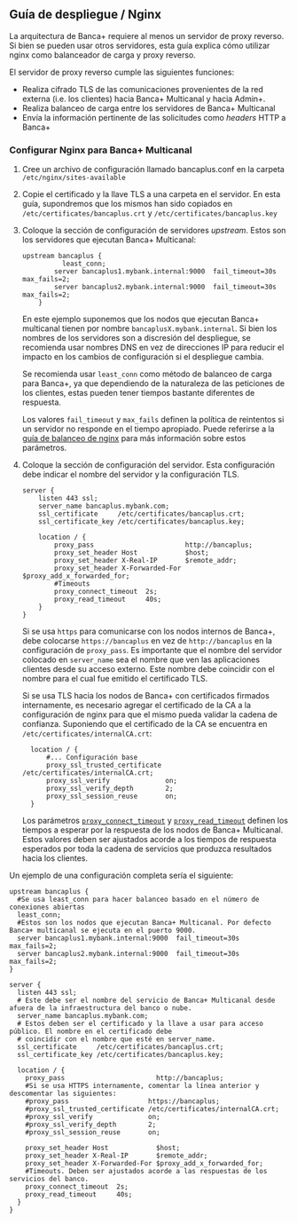 ## Guía de despliegue / Nginx

La arquitectura de Banca+ requiere al menos un servidor de proxy reverso. Si bien se pueden usar otros servidores, esta guía explica cómo utilizar nginx como balanceador de carga y proxy reverso.

El servidor de proxy reverso cumple las siguientes funciones:
- 	Realiza cifrado TLS de las comunicaciones provenientes de la red externa (i.e. los clientes) hacia Banca+ Multicanal y hacia Admin+.
- 	Realiza balanceo de carga entre los servidores de Banca+ Multicanal
-	 Envía la información pertinente de las solicitudes como _headers_ HTTP a Banca+

### Configurar Nginx para Banca+ Multicanal

1.	Cree un archivo de configuración llamado bancaplus.conf en la carpeta `/etc/nginx/sites-available`
2.	Copie el certificado y la llave TLS a una carpeta en el servidor. En esta guía, supondremos que los mismos han sido copiados en
    `/etc/certificates/bancaplus.crt` y `/etc/certificates/bancaplus.key`
3.  Coloque la sección de configuración de servidores _upstream_. Estos son los servidores que ejecutan Banca+ Multicanal:
    ```
    upstream bancaplus {
    	      least_conn;
            server bancaplus1.mybank.internal:9000  fail_timeout=30s max_fails=2;
            server bancaplus2.mybank.internal:9000  fail_timeout=30s max_fails=2;
        }
    ```

    En este ejemplo suponemos que los nodos que ejecutan Banca+ multicanal tienen por nombre `bancaplusX.mybank.internal`. Si bien los
    nombres de los servidores son a discresión del despliegue, se recomienda usar nombres DNS en vez de direcciones IP para reducir el impacto
    en los cambios de configuración si el despliegue cambia.

    Se recomienda usar `least_conn` como método de balanceo de carga para Banca+, ya que dependiendo de la naturaleza de las peticiones de los
    clientes, estas pueden tener tiempos bastante diferentes de respuesta.

    Los valores `fail_timeout` y `max_fails` definen la política de reintentos si un servidor no responde en el tiempo apropiado. Puede referirse
    a la [guía de balanceo de nginx](http://nginx.org/en/docs/http/load_balancing.html) para más información sobre estos parámetros.

4.  Coloque la sección de configuración del servidor. Esta configuración debe indicar el nombre del servidor y la configuración TLS.
    ```
    server {
        listen 443 ssl;
        server_name bancaplus.mybank.com;
        ssl_certificate     /etc/certificates/bancaplus.crt;
        ssl_certificate_key /etc/certificates/bancaplus.key;

        location / {
            proxy_pass                       http://bancaplus;
            proxy_set_header Host            $host;
            proxy_set_header X-Real-IP       $remote_addr;
            proxy_set_header X-Forwarded-For $proxy_add_x_forwarded_for;
            #Timeouts
            proxy_connect_timeout  2s;
            proxy_read_timeout     40s;
        }
    }
    ```

    Si se usa `https` para comunicarse con los nodos internos de Banca+, debe colocarse `https://bancaplus` en vez de `http://bancaplus` en la configuración de `proxy_pass`.
    Es importante que el nombre del servidor colocado en `server_name` sea el nombre que ven las aplicaciones clientes desde su acceso externo. Este nombre debe coincidir
    con el nombre para el cual fue emitido el certificado TLS.

    Si se usa TLS hacia los nodos de Banca+ con certificados firmados internamente, es necesario agregar el certificado de la CA a la configuración de nginx para que el mismo
    pueda validar la cadena de confianza. Suponiendo que el certificado de la CA se encuentra en `/etc/certificates/internalCA.crt`:

    ```
      location / {
          #... Configuración base
          proxy_ssl_trusted_certificate /etc/certificates/internalCA.crt;
          proxy_ssl_verify              on;
          proxy_ssl_verify_depth        2;
          proxy_ssl_session_reuse       on;
      }
    ```

    Los parámetros [`proxy_connect_timeout`](http://nginx.org/en/docs/http/ngx_http_proxy_module.html#proxy_connect_timeout) y
    [`proxy_read_timeout`](http://nginx.org/en/docs/http/ngx_http_proxy_module.html#proxy_read_timeout) definen los tiempos a esperar por la respuesta de los nodos de Banca+ Multicanal.
    Estos valores deben ser ajustados acorde a los tiempos de respuesta esperados por toda la cadena de servicios que produzca resultados hacia los clientes.

Un ejemplo de una configuración completa sería el siguiente:
```
upstream bancaplus {
  #Se usa least_conn para hacer balanceo basado en el número de conexiones abiertas
  least_conn;
  #Estos son los nodos que ejecutan Banca+ Multicanal. Por defecto Banca+ multicanal se ejecuta en el puerto 9000.
  server bancaplus1.mybank.internal:9000  fail_timeout=30s max_fails=2;
  server bancaplus2.mybank.internal:9000  fail_timeout=30s max_fails=2;
}

server {
  listen 443 ssl;
  # Este debe ser el nombre del servicio de Banca+ Multicanal desde afuera de la infraestructura del banco o nube.
  server_name bancaplus.mybank.com;
  # Estos deben ser el certificado y la llave a usar para acceso público. El nombre en el certificado debe
  # coincidir con el nombre que esté en server_name.
  ssl_certificate     /etc/certificates/bancaplus.crt;
  ssl_certificate_key /etc/certificates/bancaplus.key;

  location / {
    proxy_pass                       http://bancaplus;
    #Si se usa HTTPS internamente, comentar la línea anterior y descomentar las siguientes:
    #proxy_pass                    https://bancaplus;
    #proxy_ssl_trusted_certificate /etc/certificates/internalCA.crt;
    #proxy_ssl_verify              on;
    #proxy_ssl_verify_depth        2;
    #proxy_ssl_session_reuse       on;

    proxy_set_header Host            $host;
    proxy_set_header X-Real-IP       $remote_addr;
    proxy_set_header X-Forwarded-For $proxy_add_x_forwarded_for;
    #Timeouts. Deben ser ajustados acorde a las respuestas de los servicios del banco.
    proxy_connect_timeout  2s;
    proxy_read_timeout     40s;
  }
}
```
